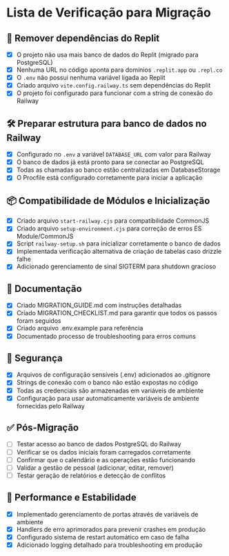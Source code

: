 # Lista de Verificação para Migração

## 🔧 Remover dependências do Replit

- [x] O projeto não usa mais banco de dados do Replit (migrado para PostgreSQL)
- [x] Nenhuma URL no código aponta para domínios `.replit.app` ou `.repl.co`
- [x] O `.env` não possui nenhuma variável ligada ao Replit
- [x] Criado arquivo `vite.config.railway.ts` sem dependências do Replit
- [x] O projeto foi configurado para funcionar com a string de conexão do Railway

## 🛠️ Preparar estrutura para banco de dados no Railway

- [x] Configurado no `.env` a variável `DATABASE_URL` com valor para Railway
- [x] O banco de dados já está pronto para se conectar ao PostgreSQL
- [x] Todas as chamadas ao banco estão centralizadas em DatabaseStorage
- [x] O Procfile está configurado corretamente para iniciar a aplicação

## 📦 Compatibilidade de Módulos e Inicialização

- [x] Criado arquivo `start-railway.cjs` para compatibilidade CommonJS
- [x] Criado arquivo `setup-environment.cjs` para correção de erros ES Module/CommonJS
- [x] Script `railway-setup.sh` para inicializar corretamente o banco de dados
- [x] Implementada verificação alternativa de criação de tabelas caso drizzle falhe
- [x] Adicionado gerenciamento de sinal SIGTERM para shutdown gracioso

## 📝 Documentação

- [x] Criado MIGRATION_GUIDE.md com instruções detalhadas
- [x] Criado MIGRATION_CHECKLIST.md para garantir que todos os passos foram seguidos
- [x] Criado arquivo .env.example para referência
- [x] Documentado processo de troubleshooting para erros comuns

## 🔐 Segurança

- [x] Arquivos de configuração sensíveis (.env) adicionados ao .gitignore
- [x] Strings de conexão com o banco não estão expostas no código
- [x] Todas as credenciais são armazenadas em variáveis de ambiente
- [x] Configuração para usar automaticamente variáveis de ambiente fornecidas pelo Railway

## ✅ Pós-Migração

- [ ] Testar acesso ao banco de dados PostgreSQL do Railway
- [ ] Verificar se os dados iniciais foram carregados corretamente
- [ ] Confirmar que o calendário e as operações estão funcionando
- [ ] Validar a gestão de pessoal (adicionar, editar, remover)
- [ ] Testar geração de relatórios e detecção de conflitos

## 🚀 Performance e Estabilidade

- [x] Implementado gerenciamento de portas através de variáveis de ambiente
- [x] Handlers de erro aprimorados para prevenir crashes em produção
- [x] Configurado sistema de restart automático em caso de falha
- [x] Adicionado logging detalhado para troubleshooting em produção